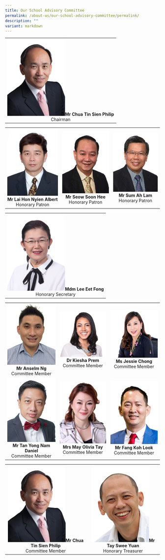 ```yaml
---
title: Our School Advisory Committee
permalink: /about-us/our-school-advisory-committee/permalink/
description: ""
variant: markdown
---
```

|  |
| :---: |
| <img src="/images/School%20Advisory%20Committee/mr_philip_chua.png" style="width:188px">**Mr Chua Tin Sien Philip**<br>Chairman |

|  |  | |
| :---: | :---: | :---: |
| <img src="/images/School%20Advisory%20Committee/mr_albert_lai-225x300.jpg" style="width:188px">****Mr Lai Hon Nyien Albert****<br>Honorary Patron | <img src="/images/School%20Advisory%20Committee/mr_seow_soon_hee-225x300.jpg" style="width:188px">**Mr Seow Soon Hee**<br>Honorary Patron | <img src="/images/School%20Advisory%20Committee/mr_sum_ah_lam-225x300.jpg" style="width:188px">**Mr Sum Ah Lam**<br>Honorary Patron |

|  |
| :---: |
| <img src="/images/School%20Advisory%20Committee/mdm_lee_eet_fong-225x300.jpg" style="width:188px">**Mdm Lee Eet Fong**<br>Honorary Secretary |

|  |  |  |
| :---: | :---: | :---: |
| <img src="/images/School%20Advisory%20Committee/mr_anselm_ng.jpg" style="width:188px">**Mr Anselm Ng**<br>Committee Member | <img src="/images/School%20Advisory%20Committee/Kiesha_Prem.png" style="width:230px">**Dr Kiesha Prem**<br>Committee Member  |<img src="/images/School%20Advisory%20Committee/7__Jessie_Chong.jpg" style="width:230px">**Ms Jessie Chong**<br>Committee Member |
| <img src="/images/School%20Advisory%20Committee/mr_daniel_tan-225x300.jpg" style="width:188px;">**Mr Tan Yong Nam Daniel**<br>Committee Member | <img src="/images/School%20Advisory%20Committee/mrs_may_olivia_tay-225x300.jpg" style="width:188px">**Mrs May Olivia Tay**<br>Committee Member | <img src="/images/School%20Advisory%20Committee/mr_fang_koh_look-225x300.jpg" style="width:188px">**Mr Fang Koh Look**<br>Committee Member |

|  |  |
| :---: | :---: |
| <img src="/images/School%20Advisory%20Committee/mr_philip_chua.png" style="width:188px">**Mr Chua Tin Sien Philip**<br>Committee Member | <img src="/images/School%20Advisory%20Committee/mr_tay_swee_yuan.png" style="width:188px">**Mr Tay Swee Yuan**<br>Honorary Treasurer |